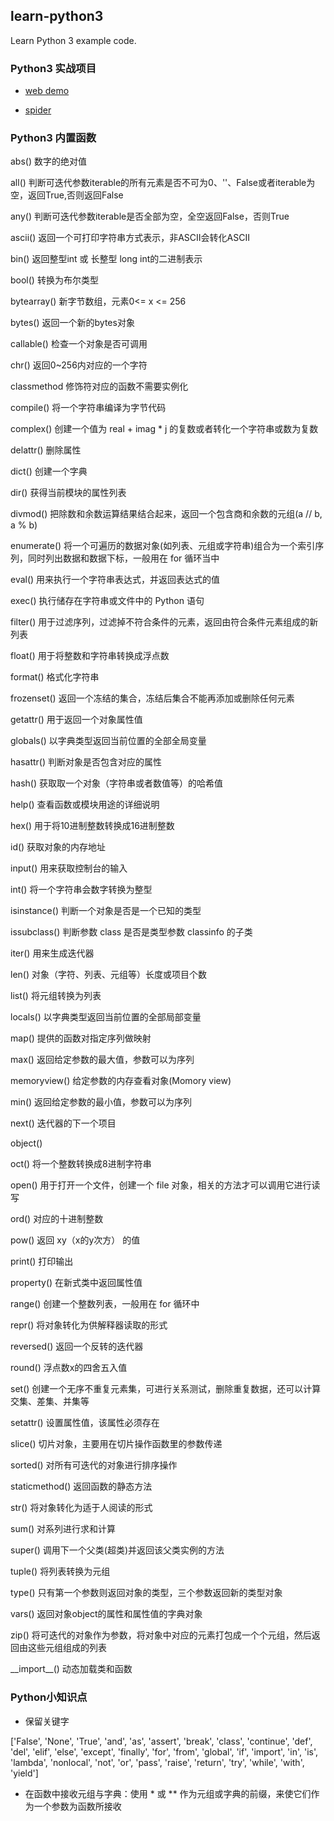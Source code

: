 ## learn-python3
Learn Python 3 example code.

### Python3 实战项目

* [web demo](./web)

* [spider](./spider)

### Python3 内置函数

abs() 数字的绝对值

all() 判断可迭代参数iterable的所有元素是否不可为0、''、False或者iterable为空，返回True,否则返回False

any() 判断可迭代参数iterable是否全部为空，全空返回False，否则True

ascii() 返回一个可打印字符串方式表示，非ASCII会转化ASCII

bin() 返回整型int 或 长整型 long int的二进制表示

bool() 转换为布尔类型

bytearray() 新字节数组，元素0<= x <= 256

bytes() 返回一个新的bytes对象

callable() 检查一个对象是否可调用

chr() 返回0~256内对应的一个字符

classmethod 修饰符对应的函数不需要实例化

compile() 将一个字符串编译为字节代码

complex() 创建一个值为 real + imag * j 的复数或者转化一个字符串或数为复数

delattr() 删除属性

dict() 创建一个字典

dir()  获得当前模块的属性列表

divmod() 把除数和余数运算结果结合起来，返回一个包含商和余数的元组(a // b, a % b)

enumerate() 将一个可遍历的数据对象(如列表、元组或字符串)组合为一个索引序列，同时列出数据和数据下标，一般用在 for 循环当中

eval() 用来执行一个字符串表达式，并返回表达式的值

exec()  执行储存在字符串或文件中的 Python 语句

filter() 用于过滤序列，过滤掉不符合条件的元素，返回由符合条件元素组成的新列表

float()  用于将整数和字符串转换成浮点数

format()  格式化字符串

frozenset()  返回一个冻结的集合，冻结后集合不能再添加或删除任何元素

getattr() 用于返回一个对象属性值

globals() 以字典类型返回当前位置的全部全局变量

hasattr() 判断对象是否包含对应的属性

hash() 获取取一个对象（字符串或者数值等）的哈希值

help() 查看函数或模块用途的详细说明

hex() 用于将10进制整数转换成16进制整数

id()  获取对象的内存地址

input()  用来获取控制台的输入

int() 将一个字符串会数字转换为整型

isinstance()  判断一个对象是否是一个已知的类型

issubclass()  判断参数 class 是否是类型参数 classinfo 的子类

iter() 用来生成迭代器

len()  对象（字符、列表、元组等）长度或项目个数

list()  将元组转换为列表

locals()  以字典类型返回当前位置的全部局部变量

map()  提供的函数对指定序列做映射

max()  返回给定参数的最大值，参数可以为序列

memoryview() 给定参数的内存查看对象(Momory view)

min() 返回给定参数的最小值，参数可以为序列

next()  迭代器的下一个项目

object()

oct() 将一个整数转换成8进制字符串

open() 用于打开一个文件，创建一个 file 对象，相关的方法才可以调用它进行读写

ord()  对应的十进制整数

pow() 返回 xy（x的y次方） 的值

print() 打印输出

property()  在新式类中返回属性值

range()  创建一个整数列表，一般用在 for 循环中

repr()   将对象转化为供解释器读取的形式

reversed()  返回一个反转的迭代器

round()  浮点数x的四舍五入值

set()  创建一个无序不重复元素集，可进行关系测试，删除重复数据，还可以计算交集、差集、并集等

setattr() 设置属性值，该属性必须存在

slice()  切片对象，主要用在切片操作函数里的参数传递

sorted()  对所有可迭代的对象进行排序操作

staticmethod()  返回函数的静态方法

str() 将对象转化为适于人阅读的形式

sum()  对系列进行求和计算

super() 调用下一个父类(超类)并返回该父类实例的方法

tuple()  将列表转换为元组

type() 只有第一个参数则返回对象的类型，三个参数返回新的类型对象

vars()  返回对象object的属性和属性值的字典对象

zip()  将可迭代的对象作为参数，将对象中对应的元素打包成一个个元组，然后返回由这些元组组成的列表

\_\_import__()  动态加载类和函数

### Python小知识点
* 保留关键字

['False', 'None', 'True', 'and', 'as', 'assert', 'break', 'class', 'continue', 'def', 'del', 'elif', 'else', 'except', 'finally', 'for', 'from', 'global', 'if', 'import', 'in', 'is', 'lambda', 'nonlocal', 'not', 'or', 'pass', 'raise', 'return', 'try', 'while', 'with', 'yield']

* 在函数中接收元组与字典：使用 * 或 ** 作为元组或字典的前缀，来使它们作为一个参数为函数所接收